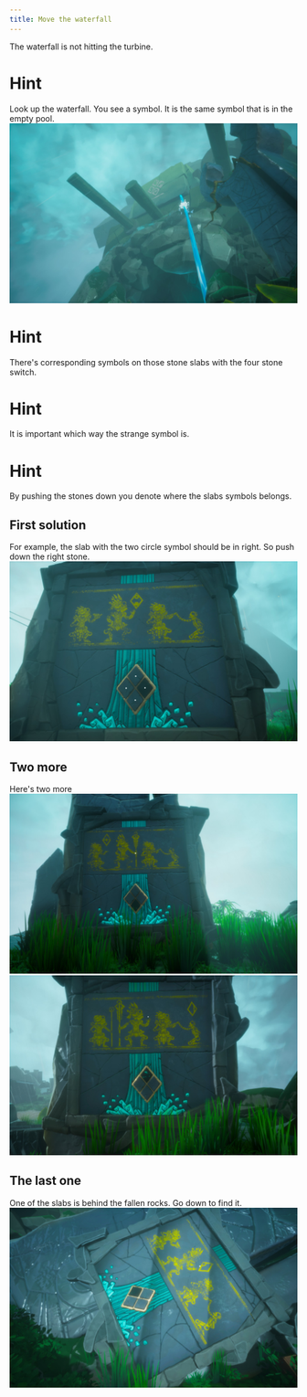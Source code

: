 ```yaml
---
title: Move the waterfall
---
```


The waterfall is not hitting the turbine.

# Hint
Look up the waterfall. You see a symbol. It is the same symbol that is in the empty pool.
![Strange symbol](strange_symbol.jpg)

# Hint
There's corresponding symbols on those stone slabs with the four stone switch.

# Hint
It is important which way the strange symbol is.

# Hint
By pushing the stones down you denote where the slabs symbols belongs.

## First solution
For example, the slab with the two circle symbol should be in right. So push down the right stone.
![Circle Slab](circle_slab.jpg)

## Two more
Here's two more
![Line slab](line_slab.jpg)
![Side Slab](side_slab.jpg)

## The last one
One of the slabs is behind the fallen rocks. Go down to find it.
![Fallen slab](fallen_slab.jpg)
